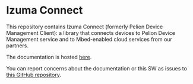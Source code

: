 # Izuma Connect
This repository contains Izuma Connect (formerly Pelion Device Management Client): a library that connects devices to Pelion Device Management service and to Mbed-enabled cloud services from our partners.

The documentation is hosted [here](https://www.pelion.com/docs/device-management/current/welcome/index.html).

You can report concerns about the documentation or this SW as issues to [this GitHub repository](https://github.com/PelionIoT/mbed-cloud-client/issues).


